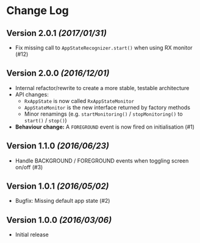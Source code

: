 Change Log
==========

Version 2.0.1 *(2017/01/31)*
----------------------------
* Fix missing call to `AppStateRecognizer.start()` when using RX monitor (#12)

Version 2.0.0 *(2016/12/01)*
----------------------------
* Internal refactor/rewrite to create a more stable, testable architecture
* API changes:
    * `RxAppState` is now called `RxAppStateMonitor`
    * `AppStateMonitor` is the new interface returned by factory methods
    * Minor renamings (e.g. `startMonitoring()` / `stopMonitoring()` to `start()` / `stop()`)
* **Behaviour change:** A `FOREGROUND` event is now fired on initialisation (#1)

Version 1.1.0 *(2016/06/23)*
----------------------------
* Handle BACKGROUND / FOREGROUND events when toggling screen on/off (#3)

Version 1.0.1 *(2016/05/02)*
----------------------------
* Bugfix: Missing default app state (#2)

Version 1.0.0 *(2016/03/06)*
----------------------------
* Initial release